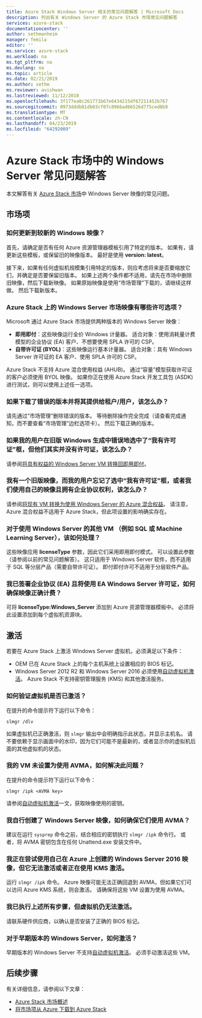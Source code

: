 ```yaml
---
title: Azure Stack Windows Server 相关的常见问题解答 | Microsoft Docs
description: 列出有关 Windows Server 的 Azure Stack 市场常见问题解答
services: azure-stack
documentationcenter: ''
author: sethmanheim
manager: femila
editor: ''
ms.service: azure-stack
ms.workload: na
ms.tgt_pltfrm: na
ms.devlang: na
ms.topic: article
ms.date: 02/21/2019
ms.author: sethm
ms.reviewer: avishwan
ms.lastreviewed: 11/12/2018
ms.openlocfilehash: 3f177ea0c261771b67e6434215df67211452b767
ms.sourcegitcommit: 0973dddb81db03cf07c8966ad66526d775ced8b9
ms.translationtype: MT
ms.contentlocale: zh-CN
ms.lasthandoff: 04/23/2019
ms.locfileid: "64292009"
---
```

# <a name="windows-server-in-azure-stack-marketplace-faq"></a>Azure Stack 市场中的 Windows Server 常见问题解答

本文解答有关 [Azure Stack 市场](azure-stack-marketplace.md)中 Windows Server 映像的常见问题。

## <a name="marketplace-items"></a>市场项

### <a name="how-do-i-update-to-a-newer-windows-image"></a>如何更新到较新的 Windows 映像？

首先，请确定是否有任何 Azure 资源管理器模板引用了特定的版本。 如果有，请更新这些模板，或保留旧的映像版本。 最好是使用 **version: latest**。

接下来，如果有任何虚拟机规模集引用特定的版本，则应考虑将来是否要缩放它们，并确定是否要保留旧版本。 如果上述两个条件都不适用，请先在市场中删除旧映像，然后下载新映像。 如果原始映像是使用“市场管理”下载的，请继续这样做。 然后下载新版本。

### <a name="what-are-the-licensing-options-for-windows-server-marketplace-images-on-azure-stack"></a>Azure Stack 上的 Windows Server 市场映像有哪些许可选项？

Microsoft 通过 Azure Stack 市场提供两种版本的 Windows Server 映像：

- **即用即付**：这些映像运行全价 Windows 计量器。
   适合对象：使用消耗量计费模型的企业协议 (EA) 客户、不想要使用 SPLA 许可的 CSP。
- **自带许可证 (BYOL)**：这些映像运行基本计量器。
   适合对象：具有 Windows Server 许可证的 EA 客户、使用 SPLA 许可的 CSP。

Azure Stack 不支持 Azure 混合使用权益 (AHUB)。 通过“容量”模型获取许可证的客户必须使用 BYOL 映像。 如果你正在使用 Azure Stack 开发工具包 (ASDK) 进行测试，则可以使用上述任一选项。

### <a name="what-if-i-downloaded-the-wrong-version-to-offer-my-tenantsusers"></a>如果下载了错误的版本并将其提供给租户/用户，该怎么办？

请先通过“市场管理”删除错误的版本。 等待删除操作完全完成（请查看完成通知，而不要查看“市场管理”边栏选项卡）。 然后下载正确的版本。

### <a name="what-if-my-user-incorrectly-checked-the-i-have-a-license-box-in-previous-windows-builds-and-they-dont-have-a-license"></a>如果我的用户在旧版 Windows 生成中错误地选中了“我有许可证”框，但他们其实并没有许可证，该怎么办？

请参阅[将具有权益的 Windows Server VM 转换回即用即付](/azure/virtual-machines/windows/hybrid-use-benefit-licensing#powershell-1)。

### <a name="what-if-i-have-an-older-image-and-my-user-forgot-to-check-the-i-have-a-license-box-or-we-use-our-own-images-and-we-do-have-enterprise-agreement-entitlement"></a>我有一个旧版映像，而我的用户忘记了选中“我有许可证”框，或者我们使用自己的映像且拥有企业协议权利，该怎么办？

请参阅[将现有 VM 转换为使用 Windows Server 的 Azure 混合权益](/azure/virtual-machines/windows/hybrid-use-benefit-licensing#convert-an-existing-vm-using-azure-hybrid-benefit-for-windows-server)。 请注意，Azure 混合权益不适用于 Azure Stack，但此项设置的影响确实存在。

### <a name="what-about-other-vms-that-use-windows-server-such-as-sql-or-machine-learning-server"></a>对于使用 Windows Server 的其他 VM （例如 SQL 或 Machine Learning Server），该如何处理？

这些映像应用 **licenseType** 参数，因此它们采用即用即付模式。 可以设置此参数（请参阅以前的常见问题解答）。 这只适用于 Windows Server 软件，而不适用于 SQL 等分层产品（需要自带许可证）。 即付即付许可不适用于分层软件产品。

### <a name="i-have-an-enterprise-agreement-ea-and-will-be-using-my-ea-windows-server-license-how-do-i-make-sure-images-are-billed-correctly"></a>我已签署企业协议 (EA) 且将使用 EA Windows Server 许可证，如何确保映像正确计费？

可将 **licenseType:Windows_Server** 添加到 Azure 资源管理器模板中。 必须将此设置添加到每个虚拟机资源块。

## <a name="activation"></a>激活

若要在 Azure Stack 上激活 Windows Server 虚拟机，必须满足以下条件：

- OEM 已在 Azure Stack 上的每个主机系统上设置相应的 BIOS 标记。
- Windows Server 2012 R2 和 Windows Server 2016 必须使用[自动虚拟机激活](https://docs.microsoft.com/previous-versions/windows/it-pro/windows-server-2012-R2-and-2012/dn303421(v=ws.11))。 Azure Stack 不支持密钥管理服务 (KMS) 和其他激活服务。

### <a name="how-can-i-verify-that-my-virtual-machine-is-activated"></a>如何验证虚拟机是否已激活？

在提升的命令提示符下运行以下命令：

```shell
slmgr /dlv
```

如果虚拟机已正确激活，则 `slmgr` 输出中会明确指示此状态，并显示主机名。 请不要依赖于显示画面中的水印，因为它们可能不是最新的，或者显示你的虚拟机后面的其他虚拟机的状态。

### <a name="my-vm-is-not-set-up-to-use-avma-how-can-i-fix-it"></a>我的 VM 未设置为使用 AVMA，如何解决此问题？

在提升的命令提示符下运行以下命令：

```shell
slmgr /ipk <AVMA key>
```

请参阅[自动虚拟机激活](https://docs.microsoft.com/previous-versions/windows/it-pro/windows-server-2012-R2-and-2012/dn303421(v=ws.11))一文，获取映像使用的密钥。

### <a name="i-create-my-own-windows-server-images-how-can-i-make-sure-they-use-avma"></a>我自行创建了 Windows Server 映像，如何确保它们使用 AVMA？

建议在运行 `sysprep` 命令之前，结合相应的密钥执行 `slmgr /ipk` 命令行。 或者，将 AVMA 密钥包含在任何 Unattend.exe 安装文件中。

### <a name="i-am-trying-to-use-my-windows-server-2016-image-created-on-azure-and-it-is-not-activating-or-using-kms-activation"></a>我正在尝试使用自己在 Azure 上创建的 Windows Server 2016 映像，但它无法激活或者正在使用 KMS 激活。

运行 `slmgr /ipk` 命令。 Azure 映像可能无法正确回退到 AVMA，但如果它们可以访问 Azure KMS 系统，则会激活。 请确保将这些 VM 设置为使用 AVMA。

### <a name="i-have-performed-all-of-these-steps-but-my-virtual-machines-are-still-not-activating"></a>我已执行上述所有步骤，但虚拟机仍无法激活。

请联系硬件供应商，以确认是否安装了正确的 BIOS 标记。

### <a name="what-about-earlier-versions-of-windows-server"></a>对于早期版本的 Windows Server，如何激活？

早期版本的 Windows Server 不支持[自动虚拟机激活](https://docs.microsoft.com/previous-versions/windows/it-pro/windows-server-2012-R2-and-2012/dn303421(v=ws.11))。 必须手动激活这些 VM。

## <a name="next-steps"></a>后续步骤

有关详细信息，请参阅以下文章：

- [Azure Stack 市场概述](azure-stack-marketplace.md)
- [将市场项从 Azure 下载到 Azure Stack](azure-stack-download-azure-marketplace-item.md)
